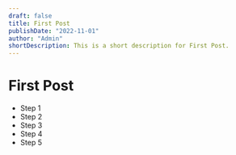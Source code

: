 ```yaml
---
draft: false
title: First Post
publishDate: "2022-11-01"
author: "Admin"
shortDescription: This is a short description for First Post.
---
```

# First Post

- Step 1
- Step 2
- Step 3
- Step 4
- Step 5